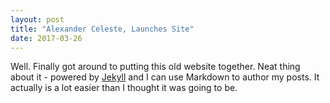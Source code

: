 ```yaml
---
layout: post
title: "Alexander Celeste, Launches Site"
date: 2017-03-26
---
```


Well. Finally got around to putting this old website together. Neat thing about it - powered by [Jekyll](http://jekyllrb.com) and I can use Markdown to author my posts. It actually is a lot easier than I thought it was going to be.